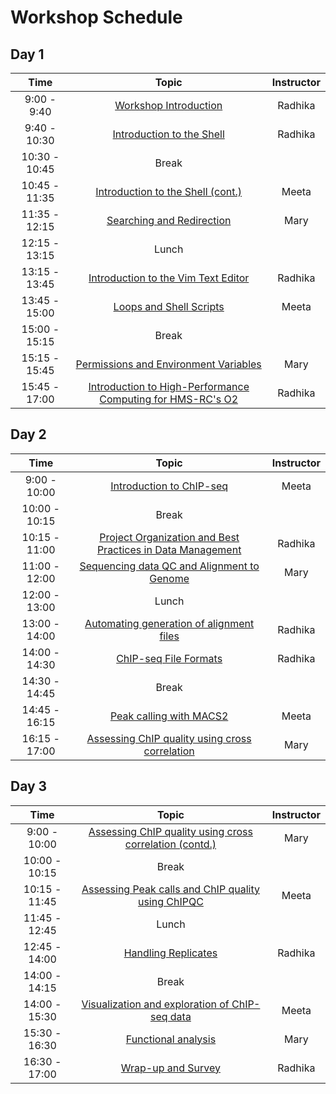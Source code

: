 # Workshop Schedule

## Day 1

| Time            |  Topic  | Instructor |
|:------------------------:|:------------------------------------------------:|:--------:|
|9:00 - 9:40 | [Workshop Introduction](https://hbctraining.github.io/Intro-to-ChIPseq/lectures/Intro_to_workshop.pdf) | Radhika |
|9:40 - 10:30 | [Introduction to the Shell](https://hbctraining.github.io/Intro-to-Shell/lessons/01_the_filesystem.html) | Radhika |
|10:30 - 10:45 | Break | |
|10:45 - 11:35 | [Introduction to the Shell (cont.)](https://hbctraining.github.io/Intro-to-Shell/lessons/01_the_filesystem.html) | Meeta |
|11:35 - 12:15 | [Searching and Redirection](https://hbctraining.github.io/Intro-to-Shell/lessons/02_searching_files.html) | Mary |
|12:15 - 13:15 | Lunch | |
|13:15 - 13:45 | [Introduction to the Vim Text Editor](https://hbctraining.github.io/Intro-to-Shell/lessons/03_vim.html) | Radhika |
|13:45 - 15:00 | [Loops and Shell Scripts](https://hbctraining.github.io/Intro-to-Shell/lessons/04_loops_and_scripts.html) | Meeta |
|15:00 - 15:15 | Break | |
|15:15 - 15:45 | [Permissions and Environment Variables](https://hbctraining.github.io/Intro-to-Shell/lessons/05_permissions_and_environment_variables.html) | Mary |
|15:45 - 17:00 | [Introduction to High-Performance Computing for HMS-RC's O2](https://hbctraining.github.io/Intro-to-rnaseq-hpc-O2/lectures/HPC_intro_O2.pdf) | Radhika |

## Day 2

| Time            |   Topic  | Instructor |
|:------------------------:|:----------:|:--------:|
|9:00 - 10:00 | [Introduction to ChIP-seq](https://github.com/hbctraining/Intro-to-ChIPseq/raw/master/lectures/Introduction_to_ChIP-seq.pdf) | Meeta |
|10:00 - 10:15 | Break | |
|10:15 - 11:00 | [Project Organization and Best Practices in Data Management](https://hbctraining.github.io/Intro-to-ChIPseq/lessons/01_Intro_chipseq_data_organization.html) | Radhika |
|11:00 - 12:00 | [Sequencing data QC and Alignment to Genome](https://hbctraining.github.io/Intro-to-ChIPseq/lessons/02_QC_and_alignment.html) | Mary |
|12:00 - 13:00 | Lunch | |
|13:00 - 14:00 | [Automating generation of alignment files](https://hbctraining.github.io/Intro-to-ChIPseq/lessons/03_automation.html) | Radhika |
|14:00 - 14:30 | [ChIP-seq File Formats](https://hbctraining.github.io/Intro-to-ChIPseq/lectures/Workflows_and_fileformats.pdf) | Radhika |
|14:30 - 14:45 | Break | |
|14:45 - 16:15 | [Peak calling with MACS2](https://hbctraining.github.io/Intro-to-ChIPseq/lessons/04_peak_calling_macs.html) | Meeta |
|16:15 - 17:00 | [Assessing ChIP quality using cross correlation](https://hbctraining.github.io/Intro-to-ChIPseq/lessons/05_QC_cross_correlation.html) | Mary |

## Day 3

| Time            |  Topic  | Instructor |
|:------------------------:|:----------:|:--------:|
|9:00 - 10:00 | [Assessing ChIP quality using cross correlation (contd.)](https://hbctraining.github.io/Intro-to-ChIPseq/lessons/05_QC_cross_correlation.html) | Mary |
|10:00 - 10:15 | Break | |
|10:15 - 11:45| [Assessing Peak calls and ChIP quality using ChIPQC](https://hbctraining.github.io/Intro-to-ChIPseq/lessons/06_QC_quality_metrics.html) | Meeta |
|11:45 - 12:45 | Lunch | |
|12:45 - 14:00 | [Handling Replicates](https://hbctraining.github.io/Intro-to-ChIPseq/lessons/07_handling-replicates.html) | Radhika |
|14:00 - 14:15 | Break | |
|14:00 - 15:30 | [Visualization and exploration of ChIP-seq data](https://hbctraining.github.io/Intro-to-ChIPseq/lessons/08_data_visualization.html) | Meeta |
|15:30 - 16:30 | [Functional analysis](https://hbctraining.github.io/Intro-to-ChIPseq/lessons/09_functional_analysis.html) | Mary |
|16:30 - 17:00 | [Wrap-up and Survey]() | Radhika |
